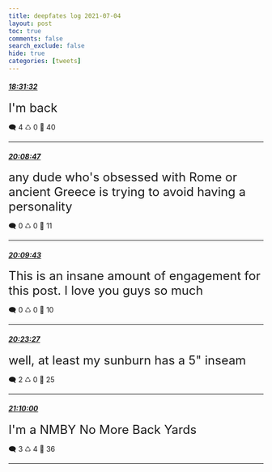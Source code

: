 ```yaml
---
title: deepfates log 2021-07-04
layout: post
toc: true
comments: false
search_exclude: false
hide: true
categories: [tweets]
---
```



#### <a href = "https://twitter.com/deepfates/status/1411845165095034881">*18:31:32*</a>

<font size="5">I'm back</font>



🗨️ 4 ♺ 0 🤍  40   

---
    
#### <a href = "https://twitter.com/deepfates/status/1411869636715597827">*20:08:47*</a>

<font size="5">any dude who's obsessed with Rome or ancient Greece is trying to avoid having a personality</font>



🗨️ 0 ♺ 0 🤍  11   

---
    
#### <a href = "https://twitter.com/deepfates/status/1411869871869251593">*20:09:43*</a>

<font size="5">This is an insane amount of engagement for this post. I love you guys so much</font>



🗨️ 0 ♺ 0 🤍  10   

---
    
#### <a href = "https://twitter.com/deepfates/status/1411873328239894533">*20:23:27*</a>

<font size="5">well, at least my sunburn has a 5" inseam</font>



🗨️ 2 ♺ 0 🤍  25   

---
    
#### <a href = "https://twitter.com/deepfates/status/1411885042930896899">*21:10:00*</a>

<font size="5">I'm a NMBY  No More Back Yards</font>



🗨️ 3 ♺ 4 🤍  36   

---
    
            

